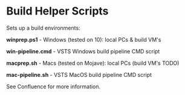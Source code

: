# Build Helper Scripts

Sets up a build environments:

**winprep.ps1** - Windows (tested on 10): local PCs & build VM's

**win-pipeline.cmd** - VSTS Windows build pipeline CMD script

**macprep.sh** - Macs (tested on Mojave): local PCs (build VM's TODO)

**mac-pipeline.sh** - VSTS MacOS build pipeline CMD script

See Confluence for more information.